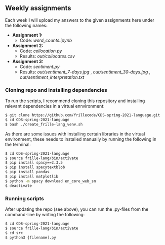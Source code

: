 ## Weekly assignments
Each week I will upload my answers to the given assignments here under the following names:
- __Assignment 1:__   
  - Code: _word\_counts.ipynb_  
- __Assignment 2:__ 
  - Code: _collocation.py_  
  - Results: _out/collocates.csv_
- __Assignment 3:__ 
  - Code: _sentiment.py_
  - Results: _out/sentiment_7-days.jpg_ , _out/sentiment_30-days.jpg_ , _out/sentiment_interpretation.txt_

### Cloning repo and installing dependencies 
To run the scripts, I recommend cloning this repository and installing relevant dependencies in a virtual ennvironment:

```bash
$ git clone https://github.com/frillecode/CDS-spring-2021-language.git
$ cd CDS-spring-2021-language
$ bash ./create_frille-lang_venv.sh
````
As there are some issues with installing certain libraries in the virtual environment, these needs to installed manually by running the following in the terminal:  
```bash
$ cd CDS-spring-2021-language
$ source frille-lang/bin/activate
$ pip install spacy==2.3.5
$ pip install spacytextblob
$ pip install pandas
$ pip install matplotlib
$ python -m spacy download en_core_web_sm
$ deactivate
```

### Running scripts
After updating the repo (see above), you can run the .py-files from the command-line by writing the following:
``` bash
$ cd CDS-spring-2021-language
$ source frille-lang/bin/activate
$ cd src
$ python3 {filename].py
```
